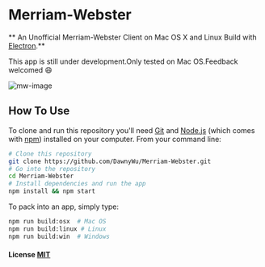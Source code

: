 # Merriam-Webster

** An Unofficial Merriam-Webster Client on Mac OS X and Linux Build with [Electron](https://github.com/atom/electron).** 

This app is still under development.Only tested on Mac OS.Feedback welcomed :smile:

![mw-image](file:///Users/wu/Desktop/mw-github.png)

## How To Use

To clone and run this repository you'll need [Git](https://git-scm.com) and [Node.js](https://nodejs.org/en/download/) (which comes with [npm](https://www.npmjs.com/)) installed on your computer. From your command line:

``` bash
# Clone this repository
git clone https://github.com/DawnyWu/Merriam-Webster.git
# Go into the repository
cd Merriam-Webster
# Install dependencies and run the app
npm install && npm start
```

To pack into an app, simply type:

``` bash
npm run build:osx  # Mac OS
npm run build:linux # Linux
npm run build:win  # Windows
```
#### License [MIT](LICENSE.md)
